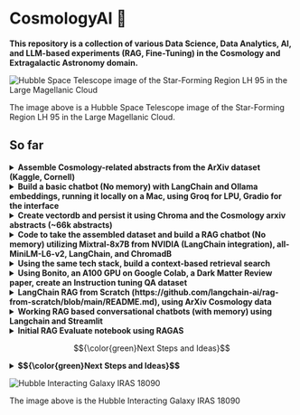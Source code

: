 # CosmologyAI 🌠

**This repository is a collection of various Data Science, Data Analytics, AI, and LLM-based experiments (RAG, Fine-Tuning) in the Cosmology and Extragalactic Astronomy domain.**

![Hubble Space Telescope image of the Star-Forming Region LH 95 in the Large Magellanic Cloud](https://github.com/panchambanerjee/CosmologyAI/assets/17071658/898bbfe5-d873-422f-8ca5-7bd4f3ff2b5c)

The image above is a Hubble Space Telescope image of the Star-Forming Region LH 95 in the Large Magellanic Cloud.

## So far

<details>
  
<summary><b>Assemble Cosmology-related abstracts from the ArXiv dataset (Kaggle, Cornell)</b></summary>

- Notebook and script (`get_cosmo_data_from_arxiv.*`) uploaded to `arxiv_project/code`.

</details>

<details>
  
<summary><b>Build a basic chatbot (No memory) with LangChain and Ollama embeddings, running it locally on a Mac, using Groq for LPU, Gradio for the interface</b></summary>

  - Notebook and script (`chatbot_cmb_basic.*`) uploaded to `cmb_rag/code`. Relevant CMB review papers are in `cmb_rag/cmb_data`.

  ![Screenshot of RAG QA](https://github.com/panchambanerjee/CosmologyAI/assets/17071658/1af04401-2d21-4cc4-a279-78e00c11566e)

  The above is a screenshot of the RAG QA (using Gradio)

</details>

<details>
  
<summary><b>Create vectordb and persist it using Chroma and the Cosmology arxiv abstracts (~66k abstracts)</b></summary>

- Notebook and script (`create_cosmo_vectordb.*`) uploaded to `arxiv_project/code`.

</details>

<details>
  
<summary><b>Code to take the assembled dataset and build a RAG chatbot (No memory) utilizing Mixtral-8x7B from NVIDIA (LangChain integration), all-MiniLM-L6-v2, LangChain, and ChromadB</b></summary>

 - Notebook and script (`create_cosmo_vectordb.*`) uploaded to `arxiv_project/code`.
 
  <img width="707" alt="Screenshot 2024-04-07 at 12 45 13 PM" src="https://github.com/panchambanerjee/CosmologyAI/assets/17071658/77e42b73-5a50-460c-8f04-3d56fefa3b67">

  The image above is a screenshot of the Mixtral chatbot (No memory)

</details>

<details>
  
<summary><b>Using the same tech stack, build a context-based retrieval search</b></summary>

 - Notebook and script (`create_cosmo_vectordb.*`) uploaded to `arxiv_project/code`.

  <img width="707" alt="Screenshot 2024-04-07 at 12 45 13 PM" src="https://github.com/panchambanerjee/CosmologyAI/assets/17071658/875520d0-aba8-4116-a620-933b9c8d9df4">

  The above is a screenshot of the Semantic search results.

</details>

<details>
  
<summary><b>Using Bonito, an A100 GPU on Google Colab, a Dark Matter Review paper, create an Instruction tuning QA dataset</b></summary>

 - Notebook and script (`Instruction_Dataset_Synth_bonito_Dark_Matter_Review.ipynb`) uploaded to `miscellaneous/code`. The Dataset is available on HuggingFace Hub: delayedkarma/dark_matter_instruction_qa.

  ![Screenshot of Questions and Answers generated](https://github.com/panchambanerjee/CosmologyAI/assets/17071658/a1a113e6-5a81-47c2-8577-6f7b7febf968)

  The above is a screenshot of the generated dataset

</details>

<details>
  
<summary><b>LangChain RAG from Scratch (https://github.com/langchain-ai/rag-from-scratch/blob/main/README.md), using ArXiv Cosmology data</b></summary>

* First notebook (Overview) uploaded to langchain_astro_rag
* Second notebook (Multi-Query, RAG-Fusion, Decomposition, Step-back Prompting, HyDE) uploaded to langchain_astro_rag
* Third notebook (Logical and Semantic Routing, Query Structuring for Metadata filters) uploaded to langchain_astro_rag

</details>

<details>
  
<summary><b>Working RAG based conversational chatbots (with memory) using Langchain and Streamlit</b></summary>

  - Uploaded v1, v2 and v3 of the scripts to chatbots/code

   <img width="707" src="https://github.com/panchambanerjee/CosmologyAI/assets/17071658/a87b86fa-7881-4bfb-af55-917bba11efe0">

  The above is a screenshot of the current working version of the astro_v3.. chatbot (Using Streamlit)

  Streamlit Chatbot To-Do:
  * Optimize load-time
  * Add background image
  * Make history display cleaner

</details>

<details>
  
<summary><b>Initial RAG Evaluate notebook using RAGAS</b></summary>

* Uploaded synthetic dataset for evaluation to rag_evaluate/ragas_evaluate/data
*  Uploaded v1 notebook to rag_evaluate/ragas_evaluate/code

</details>
 

$${\color{green}Next Steps and Ideas}$$

<details>
<summary><b>$${\color{green}Next Steps and Ideas}$$</b></summary>

* Use Bonito, make instruction-tuned dataset to evaluate RAG application.
* Evaluate RAG application using RAGAS.
* Explore alternative ways to evaluate RAG application.
* Visualize RAG application.
* Explore fine-tuning an LLM using instruction-tuned dataset.
* Evaluate fine-tuned LLM vs pre-trained.
* Explore Advanced RAG (Reranking etc) using both LangChain and LlamaIndex.
* Explore context evaluation using TruLens.
* Explore different fine-tuning methods, perhaps DPO if we can build a Cosmology preference dataset.
* Try DSPy for RAG.
* Create a proper chatbot with memory.
* Get the paper text and build datasets with that.
* Build full applications (RAG, Fine-tuning) based on full paper texts.
* Build Knowledge Graph RAGs.
* Auto-detect formulae from papers, convert them to LaTeX, and verify the correctness.
* Agents.
* Use AssemblyAI (Or some other tool) to summarize lectures, specifically Cosmology lectures (Leonard Susskind etc): https://www.youtube.com/watch?v=P-medYaqVak&list=PLvh0vlLitZ7c8Avsn6gUaWX05uD5cedO-&ab_channel=Stanford
* Evaluate RAG for several different methods, Query decomposition, Step-back Prompting, RAG-Fusion etcetera

</details>


![Hubble Interacting Galaxy IRAS 18090](https://github.com/panchambanerjee/CosmologyAI/assets/17071658/051e789b-8989-4589-b5e0-46bafb086650)

The image above is the Hubble Interacting Galaxy IRAS 18090
